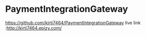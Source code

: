 # PaymentIntegrationGateway
https://github.com/kirti7464/PaymentIntegrationGateway
live link  :http://kirti7464.epizy.com/
